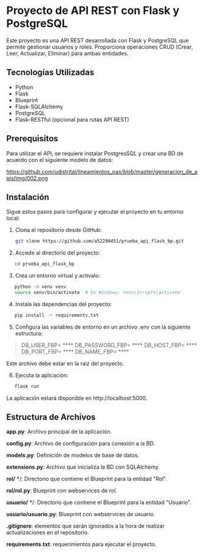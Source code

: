 # Proyecto de API REST con Flask y PostgreSQL

Este proyecto es una API REST desarrollada con Flask y PostgreSQL que permite gestionar usuarios y roles. Proporciona operaciones CRUD (Crear, Leer, Actualizar, Eliminar) para ambas entidades.

## Tecnologías Utilizadas

- Python
- Flask
- Blueprint
- Flask-SQLAlchemy
- PostgreSQL
- Flask-RESTful (opcional para rutas API REST)

## Prerequisitos

Para utilizar el API, se requiere instalar PostgresSQL y crear una BD de acuerdo con el siguiente modelo de datos:

https://github.com/udistrital/lineamientos_oas/blob/master/generacion_de_apis/img/002.png

## Instalación

Sigue estos pasos para configurar y ejecutar el proyecto en tu entorno local:

1. Clona el repositorio desde GitHub:

   ```bash
   git clone https://github.com/a52290451/prueba_api_flask_bp.git
   ```

2. Accede al directorio del proyecto:

```bash
   cd prueba_api_flask_bp
```

3. Crea un entorno virtual y actívalo:

```bash
   python -m venv venv
   source venv/bin/activate  # En Windows: venv\Scripts\activate   
```

4. Instala las dependencias del proyecto:

```bash
   pip install -r requirements.txt  
```

5. Configura las variables de entorno en un archivo .env con la siguiente estructura:

> DB_USER_FBP= ****
> DB_PASSWORD_FBP= ****
> DB_HOST_FBP= ****
> DB_PORT_FBP= ****
> DB_NAME_FBP= ****`

Este archivo debe estar en la raiz del proyecto.

6. Ejecuta la aplicación:

```bash
   flask run  
```

La aplicación estará disponible en http://localhost:5000.

## Estructura de Archivos

**app.py**: Archivo principal de la aplicación.

**config.py**: Archivo de configuración para conexión a la BD.

**models.py**: Definición de modelos de base de datos.

**extensions.py**: Archivo que inicializa la BD con SQLAlchemy.

**rol/** */: Directorio que contiene el Blueprint para la entidad "Rol".

**rol/rol.py**: Blueprint con webservices de rol.

**usuario/** */: Directorio que contiene el Blueprint para la entidad "Usuario".

**usuario/usuario.py**: Blueprint con webservices de usuario.

**.gitignore**: elementos que serán ignorados a la hora de realizar actualizaciones en el repositorio.

**requirements.txt**: requerimientos para ejecutar el proyecto.
